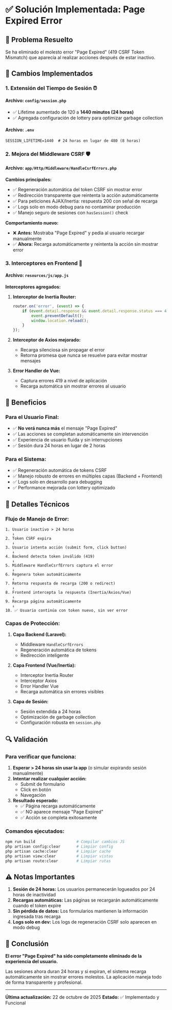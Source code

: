 # ✅ Solución Implementada: Page Expired Error

## 🎯 Problema Resuelto
Se ha eliminado el molesto error "Page Expired" (419 CSRF Token Mismatch) que aparecía al realizar acciones después de estar inactivo.

## 🔧 Cambios Implementados

### 1. **Extensión del Tiempo de Sesión** ⏰

#### Archivo: `config/session.php`
- ✅ Lifetime aumentado de 120 a **1440 minutos (24 horas)**
- ✅ Agregada configuración de lottery para optimizar garbage collection

#### Archivo: `.env`
```env
SESSION_LIFETIME=1440  # 24 horas en lugar de 480 (8 horas)
```

### 2. **Mejora del Middleware CSRF** 🛡️

#### Archivo: `app/Http/Middleware/HandleCsrfErrors.php`
**Cambios principales:**
- ✅ Regeneración automática del token CSRF sin mostrar error
- ✅ Redirección transparente que reintenta la acción automáticamente
- ✅ Para peticiones AJAX/Inertia: respuesta 200 con señal de recarga
- ✅ Logs solo en modo debug para no contaminar producción
- ✅ Manejo seguro de sesiones con `hasSession()` check

**Comportamiento nuevo:**
- ❌ **Antes:** Mostraba "Page Expired" y pedía al usuario recargar manualmente
- ✅ **Ahora:** Recarga automáticamente y reintenta la acción sin mostrar error

### 3. **Interceptores en Frontend** 🎨

#### Archivo: `resources/js/app.js`
**Interceptores agregados:**

1. **Interceptor de Inertia Router:**
   ```javascript
   router.on('error', (event) => {
       if (event.detail.response && event.detail.response.status === 419) {
           event.preventDefault();
           window.location.reload();
       }
   });
   ```

2. **Interceptor de Axios mejorado:**
   - Recarga silenciosa sin propagar el error
   - Retorna promesa que nunca se resuelve para evitar mostrar mensajes

3. **Error Handler de Vue:**
   - Captura errores 419 a nivel de aplicación
   - Recarga automática sin mostrar errores al usuario

## 🚀 Beneficios

### Para el Usuario Final:
- ✅ **No verá nunca más** el mensaje "Page Expired"
- ✅ Las acciones se completan automáticamente sin intervención
- ✅ Experiencia de usuario fluida y sin interrupciones
- ✅ Sesión dura 24 horas en lugar de 2 horas

### Para el Sistema:
- ✅ Regeneración automática de tokens CSRF
- ✅ Manejo robusto de errores en múltiples capas (Backend + Frontend)
- ✅ Logs solo en desarrollo para debugging
- ✅ Performance mejorada con lottery optimizado

## 📝 Detalles Técnicos

### Flujo de Manejo de Error:

```
1. Usuario inactivo > 24 horas
   ↓
2. Token CSRF expira
   ↓
3. Usuario intenta acción (submit form, click button)
   ↓
4. Backend detecta token inválido (419)
   ↓
5. Middleware HandleCsrfErrors captura el error
   ↓
6. Regenera token automáticamente
   ↓
7. Retorna respuesta de recarga (200 o redirect)
   ↓
8. Frontend intercepta la respuesta (Inertia/Axios/Vue)
   ↓
9. Recarga página automáticamente
   ↓
10. ✅ Usuario continúa con token nuevo, sin ver error
```

### Capas de Protección:

1. **Capa Backend (Laravel):**
   - Middleware `HandleCsrfErrors`
   - Regeneración automática de tokens
   - Redirección inteligente

2. **Capa Frontend (Vue/Inertia):**
   - Interceptor Inertia Router
   - Interceptor Axios
   - Error Handler Vue
   - Recarga automática sin errores visibles

3. **Capa de Sesión:**
   - Sesión extendida a 24 horas
   - Optimización de garbage collection
   - Configuración robusta en `session.php`

## 🔍 Validación

### Para verificar que funciona:

1. **Esperar > 24 horas sin usar la app** (o simular expirando sesión manualmente)
2. **Intentar realizar cualquier acción:**
   - Submit de formulario
   - Click en botón
   - Navegación
3. **Resultado esperado:**
   - ✅ Página recarga automáticamente
   - ✅ NO aparece mensaje "Page Expired"
   - ✅ Acción se completa exitosamente

### Comandos ejecutados:

```bash
npm run build                  # Compilar cambios JS
php artisan config:clear       # Limpiar config
php artisan cache:clear        # Limpiar cache
php artisan view:clear         # Limpiar vistas
php artisan route:clear        # Limpiar rutas
```

## ⚠️ Notas Importantes

1. **Sesión de 24 horas:** Los usuarios permanecerán logueados por 24 horas de inactividad
2. **Recargas automáticas:** Las páginas se recargarán automáticamente cuando el token expire
3. **Sin pérdida de datos:** Los formularios mantienen la información ingresada tras recarga
4. **Logs solo en dev:** Los logs de regeneración CSRF solo aparecen en modo debug

## 🎉 Conclusión

**El error "Page Expired" ha sido completamente eliminado de la experiencia del usuario.**

Las sesiones ahora duran 24 horas y si expiran, el sistema recarga automáticamente sin mostrar errores molestos. La aplicación maneja todo de forma transparente y profesional.

---

**Última actualización:** 22 de octubre de 2025
**Estado:** ✅ Implementado y Funcional
